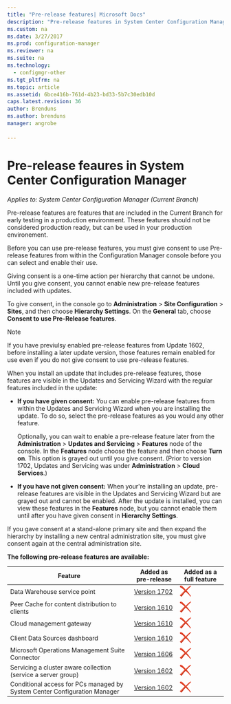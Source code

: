 ```yaml
---
title: "Pre-release features| Microsoft Docs"
description: "Pre-release features in System Center Configuration Manager"
ms.custom: na
ms.date: 3/27/2017
ms.prod: configuration-manager
ms.reviewer: na
ms.suite: na
ms.technology:
  - configmgr-other
ms.tgt_pltfrm: na
ms.topic: article
ms.assetid: 6bce416b-761d-4b23-bd33-5b7c30edb10d
caps.latest.revision: 36
author: Brenduns
ms.author: brenduns
manager: angrobe

---
```

# Pre-release feaures in System Center Configuration Manager
*Applies to: System Center Configuration Manager (Current Branch)*

 Pre-release features are features that are included in the Current Branch for early testing in a production environment. These features should not be considered production ready, but can be used in your production environement.

 Before you can use pre-release features, you must give consent to use Pre-release features from within the Configuration Manager console before you can select and enable their use.  

Giving consent is a one-time action per hierarchy that cannot be undone. Until you give consent, you cannot enable new pre-release features included with updates.

To give consent, in the console go to **Administration** > **Site Configuration** > **Sites**, and then choose **Hierarchy Settings**. On the **General** tab, choose **Consent to use Pre-Release features**.

 > [!NOTE]
 > If you have previulsy enabled pre-release features from Update 1602, before installing a later update version, those features remain enabled for use even if you do not give consent to use pre-release features.

When you install an update that includes pre-release features, those features are visible in the Updates and Servicing Wizard with the regular features included in the update:
  - **If you have given consent:** You can enable pre-release features from within the Updates and Servicing Wizard when you are installing the update. To do so, select the pre-release features as you would any other feature.     

    Optionally, you can wait to enable a pre-release feature later from the **Administration** > **Updates and Servicing** > **Features** node of the console. In the **Features** node choose the feature and then choose **Turn on**. This option is grayed out until you give consent. (Prior to version 1702, Updates and Servicing was under **Administration** > **Cloud Services**.)
  -   **If you have not given consent:** When your're installing an update, pre-release features are visible in the Updates and Servicing Wizard but are grayed out and cannot be enabled. After the update is installed, you can view these features in the **Features** node, but you cannot enable them until after you have given consent in **Hierarchy Settings**.

If you gave consent at a stand-alone primary site and then expand the hierarchy by installing a new central administration site, you must give consent again at the central administration site.

**The following pre-release features are available:**

 |Feature          |Added as pre-release | Added as a full feature|  
|------------------|---------------------|---------------------|
| Data Warehouse service point  |  [Version 1702](/sccm/core/servers/manage/data-warehouse) |![Not yet](media/83c5d168-8faf-4e8e-920b-528e3c43ffd4.gif)|
| Peer Cache for content distribution to clients |  [Version 1610](/sccm/core/plan-design/hierarchy/client-peer-cache) |![Not yet](media/83c5d168-8faf-4e8e-920b-528e3c43ffd4.gif)|
| Cloud management gateway |  [Version 1610](/sccm/core/clients/manage/plan-cloud-management-gateway) |![Not yet](media/83c5d168-8faf-4e8e-920b-528e3c43ffd4.gif)|
| Client Data Sources dashboard |  [Version 1610](/sccm/core/servers/deploy/configure/monitor-content-you-have-distributed#client-data-sources-dashboard) |![Not yet](media/83c5d168-8faf-4e8e-920b-528e3c43ffd4.gif)|
| Microsoft Operations Management Suite Connector  | [Version 1606](../../../core/clients/manage/sync-data-microsoft-operations-management-suite.md) |![Not yet](media/83c5d168-8faf-4e8e-920b-528e3c43ffd4.gif)|
| Servicing a cluster aware collection (service a server group)| [Version 1602](../../../core/get-started/capabilities-in-technical-preview-1605.md#BKMK_ServerGroups)|![Not yet](media/83c5d168-8faf-4e8e-920b-528e3c43ffd4.gif)|
|Conditional access for PCs managed by System Center Configuration Manager | [Version 1602](../../../protect/deploy-use/manage-access-to-o365-services-for-pcs-managed-by-sccm.md)     |![Not yet](media/83c5d168-8faf-4e8e-920b-528e3c43ffd4.gif)                        |
